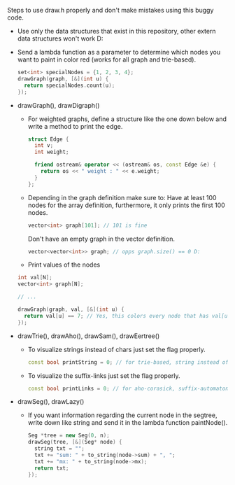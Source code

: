 Steps to use draw.h properly and don't make mistakes using this buggy code.

* Use only the data structures that exist in this repository, other extern data structures won't work D:
* Send a lambda function as a parameter to determine which nodes you want to paint in color red (works for all graph and trie-based).
  ```cpp
  set<int> specialNodes = {1, 2, 3, 4};
  drawGraph(graph, [&](int u) {
    return specialNodes.count(u);
  });
  ```

* drawGraph(), drawDigraph()
  * For weighted graphs, define a structure like the one down below and write a method to print the edge.
    ```cpp
    struct Edge {
      int v;
      int weight;

      friend ostream& operator << (ostream& os, const Edge &e) {
        return os << " weight : " << e.weight;
      }
    };
    ```
  * Depending in the graph definition make sure to: 
    Have at least 100 nodes for the array definition, furthermore, it only prints the first 100 nodes.
    ```cpp
    vector<int> graph[101]; // 101 is fine
    ```
    Don't have an empty graph in the vector definition.
    ```cpp
    vector<vector<int>> graph; // opps graph.size() == 0 D:
    ```
   * Print values of the nodes
    ```cpp
    int val[N];
    vector<int> graph[N];
    
    // ... 
    
    drawGraph(graph, val, [&](int u) {
      return val[u] == 7; // Yes, this colors every node that has val[u] == 7 in red!
    });
    ```
  
* drawTrie(), drawAho(), drawSam(), drawEertree() 
  * To visualize strings instead of chars just set the flag properly.
    ```cpp
    const bool printString = 0; // for trie-based, string instead of chars
    ```
  * To visualize the suffix-links just set the flag properly.
    ```cpp
    const bool printLinks = 0; // for aho-corasick, suffix-automaton, eertree
    ```


* drawSeg(), drawLazy()
  * If you want information regarding the current node in the segtree, write down like string and send it in the lambda function paintNode().
    ```cpp
    Seg *tree = new Seg(0, n);
    drawSeg(tree, [&](Seg* node) {
      string txt = "";
      txt += "sum: " + to_string(node->sum) + ", ";
      txt += "mx: " + to_string(node->mx);
      return txt;
    });
    ```
  


